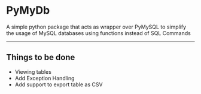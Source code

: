 # PyMyDb
A simple python package that acts as wrapper over PyMySQL to simplify the usage of MySQL databases using functions instead of SQL Commands

---

## Things to be done

* Viewing tables
* Add Exception Handling
* Add support to export table as CSV
